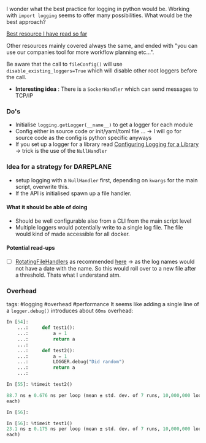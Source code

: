 I wonder what the best practice for logging in python would be. Working with `import logging` seems to offer many possibilities. What would be the best approach?

[Best resource I have read so far](https://docs.python.org/3/howto/logging.html)

Other resources mainly covered always the same, and ended with "you can use our companies tool for more workflow planning etc...".

Be aware that the call to `fileConfig()` will use ``disable_existing_loggers=True`` which will disable other root loggers before the call.

- **Interesting idea** : There is a `SockerHandler` which can send messages to TCP/IP


### Do's
- Initialise `logging.getLogger(__name__)` to get a logger for each module
- Config either in source code or init/yaml/toml file ... -> I will go for source code as the config is python specific anyways
- If you set up a logger for a library read [Configuring Logging for a Library](https://docs.python.org/3/howto/logging.html) -> trick is the use of the `NullHandler` 

### Idea for a strategy for DAREPLANE
- setup logging with a `NullHandler` first, depending on `kwargs` for the main script, overwrite this.
- If the API is initialised spawn up a file handler.

#### What it should be able of doing
- Should be well configurable also from a CLI from the main script level
- Multiple loggers would potentially write to a single log file. The file would kind of made accessible for all docker.

#### Potential read-ups
- [ ] [RotatingFileHandlers](https://docs.python.org/3/library/logging.handlers.html) as recommended [here](https://blog.sentry.io/2022/07/19/logging-in-python-a-developers-guide/) -> as the log names would not have a date with the name. So this would roll over to a new file after a threshold. Thats what I understand atm.

### Overhead
tags: #logging #overhead #performance
It seems like adding a single line of a `logger.debug()` introduces about  `60ms` overhead:

```python
In [54]: 
    ...:     def test1():
    ...:         a = 1
    ...:         return a
    ...: 
    ...:     def test2():
    ...:         a = 1
    ...:         LOGGER.debug("Did random")
    ...:         return a
    ...: 

In [55]: %timeit test2()

88.7 ns ± 0.676 ns per loop (mean ± std. dev. of 7 runs, 10,000,000 loops 
each)

In [56]: 

In [56]: %timeit test1()
23.1 ns ± 0.175 ns per loop (mean ± std. dev. of 7 runs, 10,000,000 loops 
each)
```
